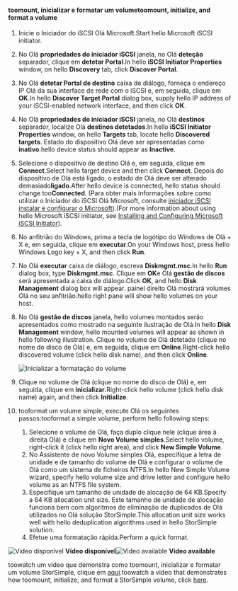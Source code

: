 <!--author=SharS last changed: 9/17/15-->

#### <a name="toomount-initialize-and-format-a-volume"></a><span data-ttu-id="72aea-101">toomount, inicializar e formatar um volume</span><span class="sxs-lookup"><span data-stu-id="72aea-101">toomount, initialize, and format a volume</span></span>
1. <span data-ttu-id="72aea-102">Inicie o Iniciador do iSCSI Olá Microsoft.</span><span class="sxs-lookup"><span data-stu-id="72aea-102">Start hello Microsoft iSCSI initiator.</span></span>
2. <span data-ttu-id="72aea-103">No Olá **propriedades do iniciador iSCSI** janela, no Olá **deteção** separador, clique em **detetar Portal**.</span><span class="sxs-lookup"><span data-stu-id="72aea-103">In hello **iSCSI Initiator Properties** window, on hello **Discovery** tab, click **Discover Portal**.</span></span>
3. <span data-ttu-id="72aea-104">No Olá **detetar Portal de destino** caixa de diálogo, forneça o endereço IP Olá da sua interface de rede com o iSCSI e, em seguida, clique em **OK**.</span><span class="sxs-lookup"><span data-stu-id="72aea-104">In hello **Discover Target Portal** dialog box, supply hello IP address of your iSCSI-enabled network interface, and then click **OK**.</span></span> 
4. <span data-ttu-id="72aea-105">No Olá **propriedades do iniciador iSCSI** janela, no Olá **destinos** separador, localize Olá **destinos detetados**.</span><span class="sxs-lookup"><span data-stu-id="72aea-105">In hello **iSCSI Initiator Properties** window, on hello **Targets** tab, locate hello **Discovered targets**.</span></span> <span data-ttu-id="72aea-106">Estado do dispositivo Olá deve ser apresentadas como **inativo**.</span><span class="sxs-lookup"><span data-stu-id="72aea-106">hello device status should appear as **Inactive**.</span></span>
5. <span data-ttu-id="72aea-107">Selecione o dispositivo de destino Olá e, em seguida, clique em **Connect**.</span><span class="sxs-lookup"><span data-stu-id="72aea-107">Select hello target device and then click **Connect**.</span></span> <span data-ttu-id="72aea-108">Depois do dispositivo de Olá está ligado, o estado de Olá deve ser alterado demasiado**ligado**.</span><span class="sxs-lookup"><span data-stu-id="72aea-108">After hello device is connected, hello status should change too**Connected**.</span></span> <span data-ttu-id="72aea-109">(Para obter mais informações sobre como utilizar o Iniciador do iSCSI Olá Microsoft, consulte [iniciador iSCSI instalar e configurar o Microsoft][1]).</span><span class="sxs-lookup"><span data-stu-id="72aea-109">(For more information about using hello Microsoft iSCSI initiator, see [Installing and Configuring Microsoft iSCSI Initiator][1]).</span></span>
6. <span data-ttu-id="72aea-110">No anfitrião do Windows, prima a tecla de logótipo do Windows de Olá + X e, em seguida, clique em **executar**.</span><span class="sxs-lookup"><span data-stu-id="72aea-110">On your Windows host, press hello Windows Logo key + X, and then click **Run**.</span></span> 
7. <span data-ttu-id="72aea-111">No Olá **executar** caixa de diálogo, escreva **Diskmgmt.msc**.</span><span class="sxs-lookup"><span data-stu-id="72aea-111">In hello **Run** dialog box, type **Diskmgmt.msc**.</span></span> <span data-ttu-id="72aea-112">Clique em **OK**e Olá **gestão de discos** será apresentada a caixa de diálogo.</span><span class="sxs-lookup"><span data-stu-id="72aea-112">Click **OK**, and hello **Disk Management** dialog box will appear.</span></span> <span data-ttu-id="72aea-113">painel direito Olá mostrará volumes Olá no seu anfitrião.</span><span class="sxs-lookup"><span data-stu-id="72aea-113">hello right pane will show hello volumes on your host.</span></span>
8. <span data-ttu-id="72aea-114">No Olá **gestão de discos** janela, hello volumes montados serão apresentados como mostrado na seguinte ilustração de Olá.</span><span class="sxs-lookup"><span data-stu-id="72aea-114">In hello **Disk Management** window, hello mounted volumes will appear as shown in hello following illustration.</span></span> <span data-ttu-id="72aea-115">Clique no volume de Olá detetado (clique no nome do disco de Olá) e, em seguida, clique em **Online**.</span><span class="sxs-lookup"><span data-stu-id="72aea-115">Right-click hello discovered volume (click hello disk name), and then click **Online**.</span></span>
   
     ![Inicializar a formatação do volume](./media/storsimple-mount-initialize-format-volume/HCS_InitializeFormatVolume-include.png) 
9. <span data-ttu-id="72aea-117">Clique no volume de Olá (clique no nome do disco de Olá) e, em seguida, clique em **inicializar**.</span><span class="sxs-lookup"><span data-stu-id="72aea-117">Right-click hello volume (click hello disk name) again, and then click **Initialize**.</span></span>
10. <span data-ttu-id="72aea-118">tooformat um volume simple, execute Olá os seguintes passos:</span><span class="sxs-lookup"><span data-stu-id="72aea-118">tooformat a simple volume, perform hello following steps:</span></span>
    
    1. <span data-ttu-id="72aea-119">Selecione o volume de Olá, faça duplo clique nele (clique área à direita Olá) e clique em **Novo Volume simples**.</span><span class="sxs-lookup"><span data-stu-id="72aea-119">Select hello volume, right-click it (click hello right area), and click **New Simple Volume**.</span></span>
    2. <span data-ttu-id="72aea-120">No Assistente de novo Volume simples Olá, especifique a letra de unidade e de tamanho do volume de Olá e configurar o volume de Olá como um sistema de ficheiros NTFS.</span><span class="sxs-lookup"><span data-stu-id="72aea-120">In hello New Simple Volume wizard, specify hello volume size and drive letter and configure hello volume as an NTFS file system.</span></span>
    3. <span data-ttu-id="72aea-121">Especifique um tamanho de unidade de alocação de 64 KB.</span><span class="sxs-lookup"><span data-stu-id="72aea-121">Specify a 64 KB allocation unit size.</span></span> <span data-ttu-id="72aea-122">Este tamanho de unidade de alocação funciona bem com algoritmos de eliminação de duplicados de Olá utilizados no Olá solução StorSimple.</span><span class="sxs-lookup"><span data-stu-id="72aea-122">This allocation unit size works well with hello deduplication algorithms used in hello StorSimple solution.</span></span>
    4. <span data-ttu-id="72aea-123">Efetue uma formatação rápida.</span><span class="sxs-lookup"><span data-stu-id="72aea-123">Perform a quick format.</span></span>

<span data-ttu-id="72aea-124">![Vídeo disponível](./media/storsimple-mount-initialize-format-volume/Video_icon.png) **Vídeo disponível**</span><span class="sxs-lookup"><span data-stu-id="72aea-124">![Video available](./media/storsimple-mount-initialize-format-volume/Video_icon.png) **Video available**</span></span>

<span data-ttu-id="72aea-125">toowatch um vídeo que demonstra como toomount, inicializar e formatar um volume StorSimple, clique em [aqui](https://azure.microsoft.com/documentation/videos/mount-initialize-and-format-a-storsimple-volume/).</span><span class="sxs-lookup"><span data-stu-id="72aea-125">toowatch a video that demonstrates how toomount, initialize, and format a StorSimple volume, click [here](https://azure.microsoft.com/documentation/videos/mount-initialize-and-format-a-storsimple-volume/).</span></span>

<!--Link references-->
[1]: https://technet.microsoft.com/library/ee338480(WS.10).aspx
